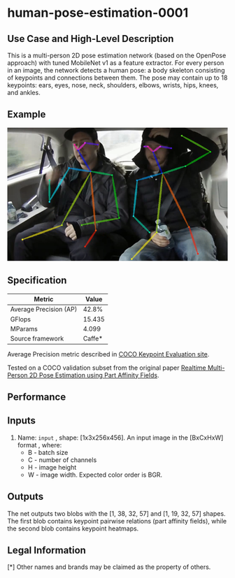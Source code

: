# human-pose-estimation-0001

## Use Case and High-Level Description

This is a multi-person 2D pose estimation network (based on the OpenPose approach) with tuned MobileNet v1 as a feature extractor. 
For every person in an image, the network detects a human pose: a body skeleton consisting of keypoints and connections between them.
The pose may contain up to 18 keypoints: ears, eyes, nose, neck, shoulders, elbows, wrists, hips, knees, and ankles.

## Example

![](./human-pose-estimation-0001.png)

## Specification

| Metric                          | Value                                     |
|---------------------------------|-------------------------------------------|
| Average Precision (AP)          | 42.8%                                     |
| GFlops                          | 15.435                                    |
| MParams                         | 4.099                                     |
| Source framework                | Caffe*                                    |

Average Precision metric described in [COCO Keypoint Evaluation site](http://cocodataset.org/#keypoints-eval).

Tested on a COCO validation subset from the original paper [Realtime Multi-Person 2D Pose Estimation using Part Affinity Fields](https://arxiv.org/abs/1611.08050).

## Performance

## Inputs

1. Name: `input` , shape: [1x3x256x456]. An input image in the [BxCxHxW] format ,
  where:
    - B - batch size
    - C - number of channels
    - H - image height
    - W - image width.
  Expected color order is BGR.

## Outputs

The net outputs two blobs with the [1, 38, 32, 57] and [1, 19, 32, 57] shapes. The first blob contains keypoint pairwise relations (part affinity fields), while the second blob contains keypoint heatmaps.

## Legal Information
[*] Other names and brands may be claimed as the property of others.
